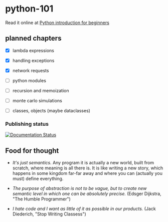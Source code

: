 # python-101

Read it online at
[Python introduction for beginners](https://python-1o1-tutorial.readthedocs.io/)

## planned chapters

- [x] lambda expressions
- [x] handling exceptions
- [x] network requests
- [ ] python modules
- [ ] recursion and memoization
- [ ] monte carlo simulations
- [ ] classes, objects (maybe dataclasses)


### Publishing status

[![Documentation Status](https://readthedocs.org/projects/python-1o1-tutorial/badge/?version=latest)](https://python-1o1-tutorial.readthedocs.io/?badge=latest)


## Food for thought

* _It's just semantics._ Any program it is actually a new world, built from
scratch, where meaning is all there is. It is like writing a new story, which
happens in some kingdom far-far away and where you can (actually you must)
define everything.

* _The purpose of abstraction is not to be vague, but to create new semantic
level in which one can be absolutely precise._ (Edsger Dijkstra, "The Humble
Programmer")

* _I hate code and I want as little of it as possible in our products._ (Jack
Diederich, "Stop Writing Classess")
